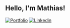 <!-- Your title -->
## Hello, I'm Mathias!

<!-- Your badges
You can use the website to generate badges: https://shields.io/
-->

[![Portfolio](https://img.shields.io/badge/-Portfolio-red?style=flat&logo=appveyor&logoColor=white)](https://mathiasbenigno.com)
[![Linkedin](https://img.shields.io/badge/-LinkedIn-blue?style=flat&logo=Linkedin&logoColor=white)](https://www.linkedin.com/in/mathiasbenigno/)
